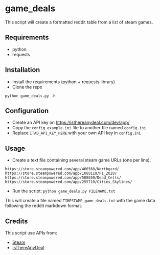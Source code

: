 # game_deals

This script will create a formatted reddit table from a list of steam games.

## Requirements

- python
- requests

## Installation

- Install the requirements (python + requests library)
- Clone the repo

```
python game_deals.py -h
```

## Configuration

- Create an API key on https://isthereanydeal.com/dev/app/
- Copy the `config_example.ini` file to another file named `config.ini`
- Replace `ITAD_API_KEY_HERE` with your own API key in `config.ini`

## Usage

- Create a text file containing several steam game URLs (one per line).

```
https://store.steampowered.com/app/466560/Northgard/
https://store.steampowered.com/app/1080110/F1_2020/
https://store.steampowered.com/app/588650/Dead_Cells/
https://store.steampowered.com/app/255710/Cities_Skylines/
```

- Run the script: `python game_deals.py FILENAME.txt`

This will create a file named `TIMESTAMP_game_deals.txt` with the game data following the reddit markdown format.

## Credits

This script use APIs from:

- [Steam](https://store.steampowered.com/)
- [IsThereAnyDeal](https://isthereanydeal.com/)

